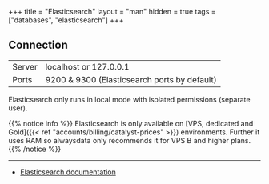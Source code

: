 +++
title = "Elasticsearch"
layout = "man"
hidden = true
tags = ["databases", "elasticsearch"]
+++

## Connection

|||
|--- |--- |
|Server|localhost or 127.0.0.1|
|Ports|9200 & 9300 (Elasticsearch ports by default)|

Elasticsearch only runs in local mode with isolated permissions (separate user).

{{% notice info %}}
Elasticsearch is only available on [VPS, dedicated and Gold]({{< ref "accounts/billing/catalyst-prices" >}}) environments. Further it uses RAM so alwaysdata only recommends it for VPS B and higher plans.
{{% /notice %}}

---

- [Elasticsearch documentation](https://www.elastic.co/guide/index.html)

